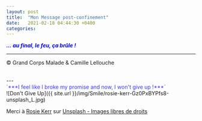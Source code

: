 ```yaml
---
layout: post
title:  "Mon Message post-confinement"
date:   2021-02-18 04:44:30 +0400
categories: 
---
```



<span style="color: blue">***... au final, le feu, ça brûle !***</span>
<br/>


---
&copy;  Grand Corps Malade & Camille Lellouche

<br>
---

<br>
<span style="color: #3f33ff">`***I feel like I broke my promise and now, I won't give up !***`</span>

<br>
![Don't Give Up]({{ site.url }}/img/Smile/rosie-kerr-Gz0PxBYPfs8-unsplash_L.jpg)

<span>Merci à <a href="https://unsplash.com/@rosiekerr?utm_source=unsplash&amp;utm_medium=referral&amp;utm_content=creditCopyText" target="_blank" >Rosie Kerr</a> sur <a href="https://unsplash.com/" target="_blank">Unsplash - Images libres de droits</a></span>
